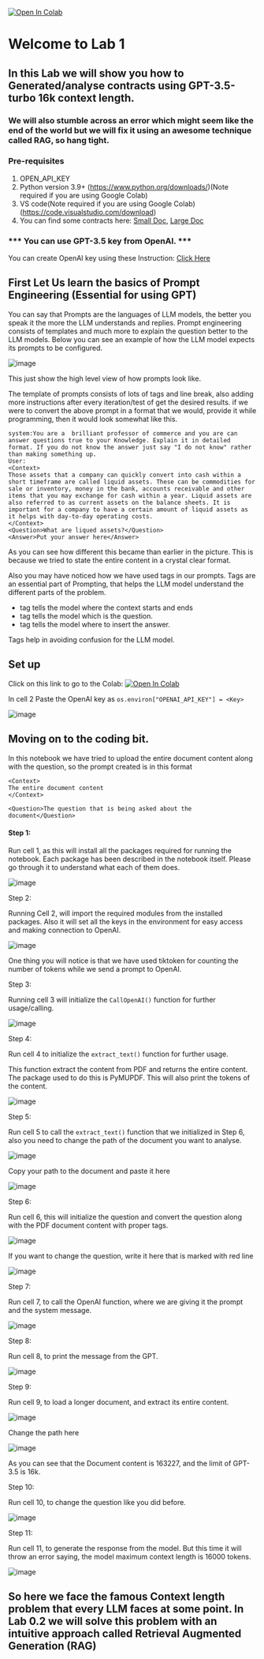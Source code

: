 [![Open In Colab](https://colab.research.google.com/assets/colab-badge.svg)](https://colab.research.google.com/drive/1Ttn-dVX88D-NjqoHNTpKJmhWZSQljYnk?usp=sharing)
# Welcome to Lab 1
## In this Lab we will show you how to Generated/analyse contracts using GPT-3.5-turbo 16k context length.
### We will also stumble across an error which might seem like the end of the world but we will fix it using an awesome technique called RAG, so hang tight.

### Pre-requisites

1. OPEN_API_KEY
6. Python version 3.9+ (https://www.python.org/downloads/)(Note required if you are using Google Colab) 
7. VS code(Note required if you are using Google Colab) (https://code.visualstudio.com/download)
8. You can find some contracts here: [Small Doc](AWS1.pdf), [Large Doc](https://github.com/initmahesh/MLAI-community-labs/blob/main/Lab-0/Lab-0.1/PROFRAC%20HOLDINGS%2C%20LLC%20credit%20agreement.pdf)

### *** You can use GPT-3.5 key from OpenAI. ***

You can create OpenAI key using these Instruction: [Click Here](../../Lab2-solargen-with-function-calling/openaiAPI.md)

## First Let Us learn the basics of Prompt Engineering (Essential for using GPT)

You can say that Prompts are the languages of LLM models, the better you speak it the more the LLM understands and replies. Prompt engineering consists of templates and much more to explain the question better to the LLM models. Below you can see an example of how the LLM model expects its prompts to be configured.

![image](https://github.com/initmahesh/MLAI-community-labs/assets/72710483/617ec5c3-731d-47cd-8131-15e7a7d68f18)

This just show the high level view of how prompts look like.

The template of prompts consists of lots of tags and line break, also adding more instructions after every iteration/test of get the desired results. if we were to convert the above prompt in a format that we would, provide it while programming, then it would look somewhat like this.
```
system:You are a  brilliant professor of commerce and you are can answer questions true to your Knowledge. Explain it in detailed format. If you do not know the answer just say "I do not know" rather than making something up.
User:
<Context>
Those assets that a company can quickly convert into cash within a short timeframe are called liquid assets. These can be commodities for sale or inventory, money in the bank, accounts receivable and other items that you may exchange for cash within a year. Liquid assets are also referred to as current assets on the balance sheets. It is important for a company to have a certain amount of liquid assets as it helps with day-to-day operating costs.
</Context>
<Question>What are liqued assets?</Question>
<Answer>Put your answer here</Answer>
```
As you can see how different this became than earlier in the picture. This is because we tried to state the entire content in a crystal clear format.

Also you may have noticed how we have used tags in our prompts. Tags are an essential part of Prompting, that helps the LLM model understand the different parts of the problem.
* <Context> tag tells the model where the context starts and ends
* <Question> tag tells the model which is the question.
* <Answer> tag tells the model where to insert the answer.

Tags help in avoiding confusion for the LLM model.

## Set up

Click on this link to go to the Colab: [![Open In Colab](https://colab.research.google.com/assets/colab-badge.svg)](https://colab.research.google.com/drive/1Ttn-dVX88D-NjqoHNTpKJmhWZSQljYnk?usp=sharing)

In cell 2 Paste the OpenAI key as ```os.environ["OPENAI_API_KEY"] = <Key>```
     
![image](https://github.com/initmahesh/MLAI-community-labs/assets/72710483/5eda36e8-3a8c-48ae-ad11-adfc592c94d9)

## Moving on to the coding bit.

In this notebook we have tried to upload the entire document content along with the question, so the prompt created is in this format

```
<Context>
The entire document content
</Context>

<Question>The question that is being asked about the document</Question>
```

#### Step 1: 
Run cell 1, as this will install all the packages required for running the notebook. Each package has been described in the notebook itself. Please go through it to understand what each of them does.

![image](https://github.com/initmahesh/MLAI-community-labs/assets/72710483/0047d8ad-0b4b-4b30-903c-7291865fc996)

Step 2:

Running Cell 2, will import the required modules from the installed packages. Also it will set all the keys in the environment for easy access and making connection to OpenAI.

![image](https://github.com/initmahesh/MLAI-community-labs/assets/72710483/da10109f-b689-4d3d-a0d3-c9688f183980)

One thing you will notice is that we have used tiktoken for counting the number of tokens while we send a prompt to OpenAI.

Step 3:

Running cell 3 will initialize the `CallOpenAI()` function for further usage/calling.

![image](https://github.com/initmahesh/MLAI-community-labs/assets/72710483/a42b7c34-e04f-46dc-8230-c31fa5623114)

Step 4:

Run cell 4 to initialize the `extract_text()` function for further usage.

This function extract the content from PDF and returns the entire content. The package used to do this is PyMUPDF. This will also print the tokens of the content.

![image](https://github.com/initmahesh/MLAI-community-labs/assets/72710483/ca7c8aed-1581-4100-b91e-56cf4b00ccd5)

Step 5:

Run cell 5 to call the `extract_text()` function that we initialized in Step 6, also you need to change the path of the document you want to analyse.

![image](https://github.com/initmahesh/MLAI-community-labs/assets/72710483/c7b4ec3d-d9c2-4397-91b7-a7df9f02695e)

Copy your path to the document and paste it here

![image](https://github.com/initmahesh/MLAI-community-labs/assets/72710483/4363429a-95b2-4f2f-bb43-15a8fddc3fe1)

Step 6:

Run cell 6, this will initialize the question and convert the question along with the PDF document content with proper tags.

![image](https://github.com/initmahesh/MLAI-community-labs/assets/72710483/f034b7d5-f43f-4be7-8c11-409bd85e53d9)

If you want to change the question, write it here that is marked with red line

![image](https://github.com/initmahesh/MLAI-community-labs/assets/72710483/b2f396ae-01ab-48c6-9888-815a13532f7b)

Step 7:

Run cell 7, to call the OpenAI function, where we are giving it the prompt and the system message.

![image](https://github.com/initmahesh/MLAI-community-labs/assets/72710483/7f9968d6-96a4-4f0c-87c0-1843d4281225)

Step 8:

Run cell 8, to print the message from the GPT.

![image](https://github.com/initmahesh/MLAI-community-labs/assets/72710483/fa83983d-be7a-44d0-a731-f9c05ab63304)

Step 9:

Run cell 9, to load a longer document, and extract its entire content.

![image](https://github.com/initmahesh/MLAI-community-labs/assets/72710483/2bb94a5c-166f-4f6b-9395-faab36ad3d39)

Change the path here

![image](https://github.com/initmahesh/MLAI-community-labs/assets/72710483/50c6ce20-cf2c-4cb8-9a55-5d843a09c923)

As you can see that the Document content is 163227, and the limit of GPT-3.5 is 16k.

Step 10:

Run cell 10, to change the question like you did before.

![image](https://github.com/initmahesh/MLAI-community-labs/assets/72710483/9dcaacf0-638e-4c4d-a7ac-1609abd1db60)

Step 11:

Run cell 11, to generate the response from the model. But this time it will throw an error saying, the model maximum context length is 16000 tokens.

![image](https://github.com/initmahesh/MLAI-community-labs/assets/72710483/5da6754c-8857-46a1-9f60-a121119f7ea7)

## So here we face the famous Context length problem that every LLM faces at some point. In Lab 0.2 we will solve this problem with an intuitive approach called Retrieval Augmented Generation (**RAG**)





